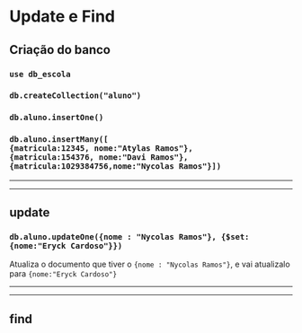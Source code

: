 # Update e Find

## Criação do banco
### `use db_escola`
### `db.createCollection("aluno")`
### `db.aluno.insertOne()`
### `db.aluno.insertMany([`<br>`{matricula:12345, nome:"Atylas Ramos"},`<br>`{matricula:154376, nome:"Davi Ramos"}, `<br>`{matricula:1029384756,nome:"Nycolas Ramos"}])`

<hr><hr>

## update
### `db.aluno.updateOne({nome : "Nycolas Ramos"}, {$set:{nome:"Eryck Cardoso"}})`
Atualiza o documento que tiver o `{nome : "Nycolas Ramos"}`, e vai atualizalo para `{nome:"Eryck Cardoso"}`


<hr><hr>

## find

### 
